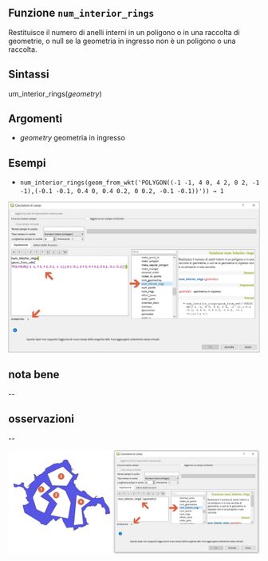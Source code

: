 ## Funzione `num_interior_rings`

Restituisce il numero di anelli interni in un poligono o in una raccolta di geometrie, o null se la geometria in ingresso non è un poligono o una raccolta.

## Sintassi

um_interior_rings(_geometry_) 

## Argomenti

* _geometry_ geometria in ingresso

## Esempi

* `num_interior_rings(geom_from_wkt('POLYGON((-1 -1, 4 0, 4 2, 0 2, -1 -1),(-0.1 -0.1, 0.4 0, 0.4 0.2, 0 0.2, -0.1 -0.1))')) → 1`

<img src="/img/geometria/num_interior_rings/num_interior_rings1.png">

## nota bene

--

## osservazioni

--

<img src="/img/geometria/num_interior_rings/num_interior_rings2.png">
